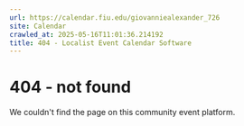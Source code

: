 ```yaml
---
url: https://calendar.fiu.edu/giovanniealexander_726
site: Calendar
crawled_at: 2025-05-16T11:01:36.214192
title: 404 - Localist Event Calendar Software
---
```


# 404 - not found
We couldn't find the page on this community event platform.
